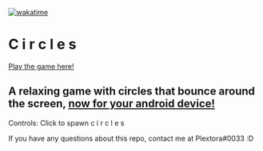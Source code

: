 [![wakatime](https://wakatime.com/badge/github/Plextora/circles.svg)](https://wakatime.com/badge/github/Plextora/circles)
# C i r c l e s

[Play the game here!](https://plextora.itch.io/circles)

## A relaxing game with circles that bounce around the screen, [now for your android device!](https://github.com/Plextora/circles/raw/master/mobile-circles/Circles.apk)

Controls: Click to spawn  c i r c l e s

If you have any questions about this repo, contact me at Plextora#0033 :D
